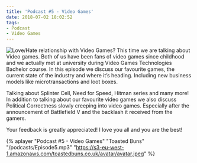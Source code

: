 ```yaml
---
title: 'Podcast #5 - Video Games'
date: 2018-07-02 18:02:52
tags:
- Podcast
- Video Games
---
```

![Love/Hate relationship with Video Games?](/images/games.jpg)
This time we are talking about Video games. Both of us have been fans of video games since childhood and we actually met at university during Video Games Technologies Bachelor course.
In this episode we discuss our favourite games, the current state of the industry and where it’s heading. Including new business models like microtransactions and loot boxes.
<!--more-->
Talking about Splinter Cell, Need for Speed, Hitman series and many more! In addition to talking about our favourite video games we also discuss Political Correctness slowly creeping into video games. Especially after the announcement of Battlefield V and the backlash it received from the gamers.

Your feedback is greatly appreciated!
I love you all and you are the best!


{% aplayer "Podcast #5 - Video Games" "Toasted Buns" "/podcasts/Episode5.mp3" "https://s3-eu-west-1.amazonaws.com/toastedbuns.co.uk/avatar/avatar.jpeg" %}
